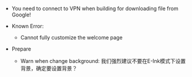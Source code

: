 * You need to connect to VPN when building for downloading file from Google!

* Known Error:
  * Cannot fully customize the welcome page

* Prepare
  * Warn when change background: 我们强烈建议不要在E-Ink模式下设置背景，确定要设置背景？